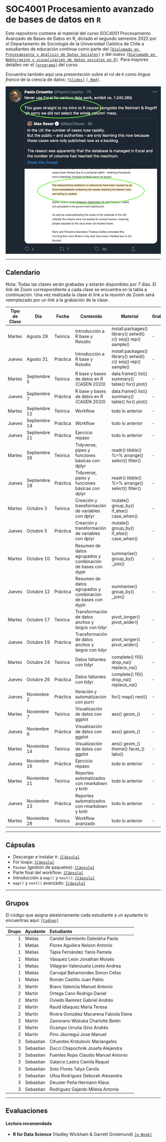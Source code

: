 # SOC4001 Procesamiento avanzado de bases de datos en `R`
Este repositorio contiene el material del curso SOC4001 Procesamiento Avanzado de Bases de Datos en R, dictado el segundo semestre 2022 por el Departamento de Sociología de la Universidad Católica de Chile a estudiantes de educación continua como parte del [`[Diplomado en Procesamiento y Análisis de Datos Sociales]`](https://educacioncontinua.uc.cl/41343-ficha-diplomado-en-procesamiento-y-analisis-de-datos-sociales) y del nuevo [`[Diplomado en WebScraping y visualización de datos sociales en R]`](https://educacioncontinua.uc.cl/43873-ficha-diplomado-en-webscraping-y-visualizacion-de-datos-sociales-en-r). Para mayores detalles ver el [`[programa]`](files/syllabus_soc4001.pdf) del curso.

Encuentra también aquí una presentación sobre el rol de `R` como *lingua franca* de la ciencia de datos: [`[Slides]`](https://mebucca.github.io/dar_soc4001/slides/presentation/presentation#1) [`[.Rmd]`](slides/presentation/presentation.Rmd). 


![useR](files/useR.png)

---
## Calendario

Nota: Todas las clases serán grabadas y estarán disponibles por 7 días. El link de Zoom correspondiente a cada clase se encuentra en la tabla a continuación. Una vez realizada la clase el link a la reunión de Zoom será reemplazado por un link a la grabación de la clase. 


| Tipo de Clase | Día          | Fecha  | Contenido                                                   | Material                                                     | Grabación |
|---------------|--------------|--------|-------------------------------------------------------------|--------------------------------------------------------------|-----------|
| Martes       | Agosto 29    | Teórica| Introducción a R base y Rstudio                             | install.packages() library() setwd() c() seq() rep() sample()| -         |
| Jueves       | Agosto 31    | Práctica| Introducción a R base y Rstudio                             | install.packages() library() setwd() c() seq() rep() sample()| -         |
| Martes       | Septiembre 5 | Teórica| R base y bases de datos en R (CASEN 2020)                   | data.frame() list() summary() table() for() plot()           | -         |
| Jueves       | Septiembre 7 | Práctica| R base y bases de datos en R (CASEN 2020)                   | data.frame() list() summary() table() for() plot()           | -         |
| Martes       | Septiembre 12| Teórica| Workflow                                                    | todo lo anterior                                             | -         |
| Jueves       | Septiembre 14| Práctica| Workflow                                                    | todo lo anterior                                             | -         |
| Jueves       | Septiembre 21| Práctica| Ejercicio repaso                                            | todo lo anterior                                             | -         |
| Martes       | Septiembre 26| Teórica| Tidyverse, pipes y funciones básicas con dplyr              | readr() tibble() %>% arrange() select() filter()             | -         |
| Jueves       | Septiembre 28| Práctica| Tidyverse, pipes y funciones básicas con dplyr              | readr() tibble() %>% arrange() select() filter()             | -         |
| Martes       | Octubre 3    | Teórica| Creación y transformación de variables con dplyr            | mutate() group_by() if_else() case_when()                    | -         |
| Jueves       | Octubre 5    | Práctica| Creación y transformación de variables con dplyr            | mutate() group_by() if_else() case_when()                    | -         |
| Martes       | Octubre 10   | Teórica| Resumen de datos agrupados y combinación de bases con dyplr | summarise() group_by() _join()                               | -         |
| Jueves       | Octubre 12   | Práctica| Resumen de datos agrupados y combinación de bases con dyplr | summarise() group_by() _join()                               | -         |
| Martes       | Octubre 17   | Teórica| Transformación de datos anchos y largos con tidyr           | pivot_longer() pivot_wider()                                 | -         |
| Jueves       | Octubre 19   | Práctica| Transformación de datos anchos y largos con tidyr           | pivot_longer() pivot_wider()                                 | -         |
| Martes       | Octubre 24   | Teórica| Datos faltantes con tidyr                                   | complete() fill() drop_na() replace_na()                      | -         |
| Jueves       | Octubre 26   | Práctica| Datos faltantes con tidyr                                   | complete() fill() drop_na() replace_na()                      | -         |
| Jueves       | Noviembre 2  | Práctica| Iteración y automatización con purrr                        | for() map() nest()                                           | -         |
| Martes       | Noviembre 7  | Teórica| Visualización de datos con ggplot                           | aes() geom_()                                                | -         |
| Jueves       | Noviembre 9  | Práctica| Visualización de datos con ggplot                           | aes() geom_()                                                | -         |
| Martes       | Noviembre 14 | Teórica| Visualización de datos con ggplot                           | aes() geom_() theme() facet_() labs()                        | -         |
| Jueves       | Noviembre 16 | Práctica| Ejercicio repaso                                            | todo lo anterior                                             | -         |
| Martes       | Noviembre 21 | Teórica| Reportes automatizados con rmarkdown y knitr                | todo lo anterior                                             | -         |
| Jueves       | Noviembre 23 | Práctica| Reportes automatizados con rmarkdown y knitr                | todo lo anterior                                             | -         |
| Martes       | Noviembre 28 | Teórica| Workflow avanzado                                           | todo lo anterior                                             | -         |



---

## Cápsulas

- Descargar e instalar `R`: [`[Cápsula]`](https://www.youtube.com/watch?v=805yKZSQaj8)
- For loops: [`[Cápsula]`](https://www.youtube.com/watch?v=Jg473dyiahY)
- `Pacman` (gestión de paquetes): [`[Cápsula]`](https://zoom.us/rec/play/oEC3ylDF1FgvRefSBeVYa1sw1YUllzmpEErUAJ2Fo_Hm5ZZkKUC1eqpDLlwyAIFi2jmX_VhQJaKJPKWV.A9FP161KdHNM_Agr?continueMode=true&_x_zm_rtaid=u0HMtmUiRMejpEz1fB47bQ.1663094558713.9f2656b492d27b84f009e687810d20ab&_x_zm_rhtaid=913)
- Parte final del workflow: [`[Cápsula]`](https://zoom.us/rec/play/uggnL2XFaA9UQEF1QgBT-vnqUUm3g2EnuXp7npOcIfav35wTzwcGnVZQL51u2li9tjgJozslJR7xb-4x.YClnoWfPbbY2rOsZ?continueMode=true&_x_zm_rtaid=u0HMtmUiRMejpEz1fB47bQ.1663094558713.9f2656b492d27b84f009e687810d20ab&_x_zm_rhtaid=913)
- Introducción a `map()` y `nest()`: [`[Cápsula]`](https://www.youtube.com/watch?v=Ko2SdZ1_nLU)
- `map()` y `nest()` avanzado: [`[Cápsula]`](https://www.youtube.com/watch?v=uBqGpz1Rk-s)

---

## Grupos

El código que asigna aleatóriamente cada estudiante a un ayudante lo encuentras aquí: [`[Codigo]`](files/student2ta.R)

| Grupo|Ayudante  |Estudiante                             |
|-----:|:---------|:--------------------------------------|
|     1|Matias    |Candel Sarmiento Daleskha Paola        |
|     1|Matias    |Flores Aguilera Nelson Antonio         |
|     1|Matias    |Tapia Fernández Yanis Pamela           |
|     1|Matias    |Vásquez León Jonathan Moisés           |
|     1|Matias    |Villagrán Valenzuela Loreto Andrea     |
|     1|Matias    |Carvajal Bahamondes Simon Cefas        |
|     1|Matias    |Román Castillo Juan Pablo              |
|     2|Martín    |Bravo Valencia Manuel Antonio          |
|     2|Martín    |Ortega Cano Rodrigo Daniel             |
|     2|Martín    |Oviedo Ramírez Gabriel Andrés          |
|     2|Martín    |Rauld Idiaquez María Teresa            |
|     2|Martín    |Rivera González Macarena Fabiola Elena |
|     2|Martín    |Zamorano Wistuba Charlotte Belén       |
|     2|Martín    |Ocampo Urrutia Gino Andrés             |
|     2|Martín    |Pino Jáurregui Jose Manuel             |
|     3|Sebastian |Cifuentes Krstulovic Mariangeles       |
|     3|Sebastian |Ducci Chapochnik Josefa Alejandra      |
|     3|Sebastian |Fuentes Rojas Claudio Manuel Antonio   |
|     3|Sebastian |Galarce Lastra Camila Raquel           |
|     3|Sebastian |Soto Flores Talya Carola               |
|     3|Sebastian |Ulloa Rodríguez Deborah Alexandra      |
|     3|Sebastian |Deuster Peña Hermann Klaus             |
|     3|Sebastian |Rodriguez Gajardo Milena Antonia       |


---

## Evaluaciones 




#### Lectura recomendada

- **R for Data Science** (Hadley Wickham & Garrett Grolemund) [`[e-Book]`](https://r4ds.had.co.nz/)



